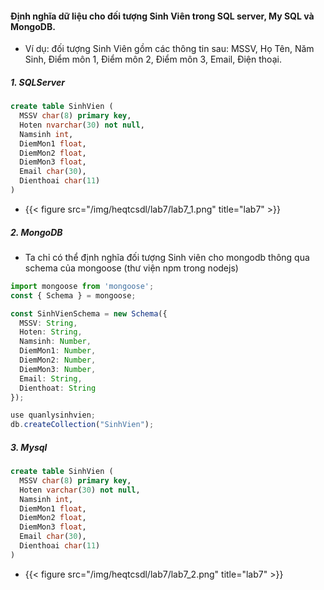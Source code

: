 #### Định nghĩa dữ liệu cho đối tượng Sinh Viên trong SQL server, My SQL và MongoDB.
- Ví dụ: đối tượng Sinh Viên gồm các thông tin sau: MSSV, Họ Tên, Năm Sinh, Điểm môn 1, Điểm môn 2, Điểm môn 3, Email, Điện thoại.

##### 1. SQLServer

```sql
create table SinhVien (
  MSSV char(8) primary key,
  Hoten nvarchar(30) not null,
  Namsinh int,
  DiemMon1 float,
  DiemMon2 float,
  DiemMon3 float,
  Email char(30),
  Dienthoai char(11)
)
```
- {{< figure src="/img/heqtcsdl/lab7/lab7_1.png" title="lab7" >}}

##### 2. MongoDB
- Ta chỉ có thể định nghĩa đối tượng Sinh viên cho mongodb thông qua schema của mongoose (thư viện npm trong nodejs)
```ts
import mongoose from 'mongoose';
const { Schema } = mongoose;

const SinhVienSchema = new Schema({
  MSSV: String,
  Hoten: String,
  Namsinh: Number,
  DiemMon1: Number,
  DiemMon2: Number,
  DiemMon3: Number,
  Email: String,
  Dienthoat: String
});
```

```js
use quanlysinhvien;
db.createCollection("SinhVien");
```

##### 3. Mysql
```sql
create table SinhVien (
  MSSV char(8) primary key,
  Hoten varchar(30) not null,
  Namsinh int,
  DiemMon1 float,
  DiemMon2 float,
  DiemMon3 float,
  Email char(30),
  Dienthoai char(11)
)
```
- {{< figure src="/img/heqtcsdl/lab7/lab7_2.png" title="lab7" >}}